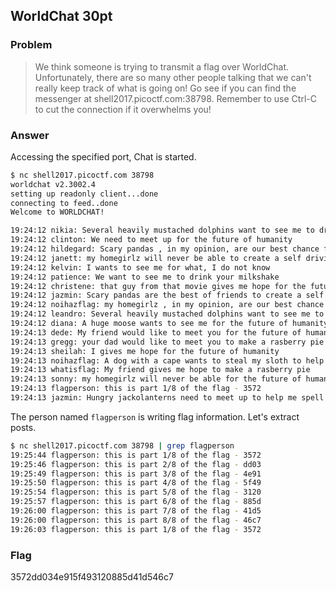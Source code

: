 <!-- This markdown file is writeup template. -->

## WorldChat 30pt

### Problem
> We think someone is trying to transmit a flag over WorldChat. Unfortunately, there are so many other people talking that we can't really keep track of what is going on! Go see if you can find the messenger at shell2017.picoctf.com:38798. Remember to use Ctrl-C to cut the connection if it overwhelms you!

### Answer
Accessing the specified port, Chat is started.

```bash
$ nc shell2017.picoctf.com 38798
worldchat v2.3002.4
setting up readonly client...done
connecting to feed..done
Welcome to WORLDCHAT!

19:24:12 nikia: Several heavily mustached dolphins want to see me to drink your milkshake
19:24:12 clinton: We need to meet up for the future of humanity
19:24:12 hildegard: Scary pandas , in my opinion, are our best chance for the future of humanity
19:24:12 janett: my homegirlz will never be able to create a self driving car
19:24:12 kelvin: I wants to see me for what, I do not know
19:24:12 patience: We want to see me to drink your milkshake
19:24:12 christene: that guy from that movie gives me hope for the future of humanity
19:24:12 jazmin: Scary pandas are the best of friends to create a self driving car
19:24:12 noihazflag: my homegirlz , in my opinion, are our best chance for the future of humanity
19:24:12 leandro: Several heavily mustached dolphins want to see me to generate fusion power
19:24:12 diana: A huge moose wants to see me for the future of humanity
19:24:13 dede: My friend would like to meet you for the future of humanity
19:24:13 gregg: your dad would like to meet you to make a rasberry pie
19:24:13 sheilah: I gives me hope for the future of humanity
19:24:13 noihazflag: A dog with a cape wants to steal my sloth to help me spell 'raspberry' correctly
19:24:13 whatisflag: My friend gives me hope to make a rasberry pie
19:24:13 sonny: my homegirlz will never be able for the future of humanity
19:24:13 flagperson: this is part 1/8 of the flag - 3572
19:24:13 jazmin: Hungry jackolanterns need to meet up to help me spell 'raspberry' correctly
```
The person named `flagperson` is writing flag information. Let's extract posts.

```bash
$ nc shell2017.picoctf.com 38798 | grep flagperson
19:25:44 flagperson: this is part 1/8 of the flag - 3572
19:25:46 flagperson: this is part 2/8 of the flag - dd03
19:25:49 flagperson: this is part 3/8 of the flag - 4e91
19:25:50 flagperson: this is part 4/8 of the flag - 5f49
19:25:54 flagperson: this is part 5/8 of the flag - 3120
19:25:57 flagperson: this is part 6/8 of the flag - 885d
19:26:00 flagperson: this is part 7/8 of the flag - 41d5
19:26:00 flagperson: this is part 8/8 of the flag - 46c7
19:26:03 flagperson: this is part 1/8 of the flag - 3572
```

### Flag
3572dd034e915f493120885d41d546c7
